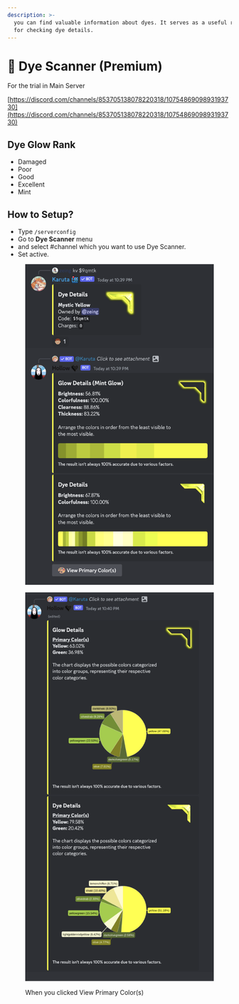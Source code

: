 ```yaml
---
description: >-
  you can find valuable information about dyes. It serves as a useful resource
  for checking dye details.
---
```


# 🩻 Dye Scanner (Premium)

For the trial in Main Server

[https://discord.com/channels/853705138078220318/1075486909893193730](https://discord.com/channels/853705138078220318/1075486909893193730)

## Dye Glow Rank

* Damaged
* Poor
* Good
* Excellent
* Mint

## **How to Setup?**

* Type `/serverconfig`&#x20;
* Go to **Dye Scanner** menu
* and select #channel which you want to use Dye Scanner.&#x20;
* Set active.



<figure><img src="../.gitbook/assets/image (24).png" alt=""><figcaption></figcaption></figure>

<figure><img src="../.gitbook/assets/image (25).png" alt=""><figcaption><p>When you clicked View Primary Color(s)</p></figcaption></figure>
